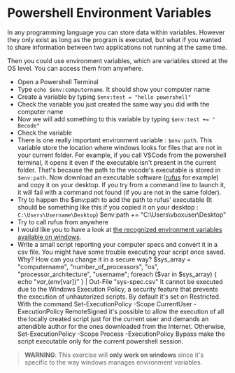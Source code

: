 # Powershell Environment Variables

In any programming language you can store data within variables. However they only exist as long as the program is executed, but what if you wanted to share information between two applications not running at the same time.

Then you could use environment variables, which are variables stored at the OS level. You can access them from anywhere.

- Open a Powershell Terminal
- Type `echo $env:computername`. It should show your computer name
- Create a variable by typing `$env:test = "hello powershell"`
- Check the variable you just created the same way you did with the computer name
- Now we will add something to this variable by typing `$env:test += " Becode"`
- Check the variable
- There is one really important environment variable : `$env:path`. This variable store the location where windows looks for files that are not in your current folder. For example, if you call VSCode from the powershell terminal, it opens it even if the executable isn't present in the current folder. That's because the path to the vscode's executable is stored in `$env:path`. Now download an executable software ([rufus](https://github.com/pbatard/rufus/releases/download/v3.13/rufus-3.13p.exe) for example) and copy it on your desktop. If you try from a command line to launch it, it will fail with a command not found (if you are not in the same folder).
- Try to happen the $env:path to add the path to rufus' executable (It should be something like this if you copied it on your desktop : `C:\Users\Username\Desktop`)
  $env:path += "C:\Users\vboxuser\Desktop"
- Try to call rufus from anywhere
- I would like you to have a look at [the recognized environment variables available on windows](https://docs.microsoft.com/en-us/windows/deployment/usmt/usmt-recognized-environment-variables).
- Write a small script reporting your computer specs and convert it in a csv file. You might have some trouble executing your script once saved. Why? How can you change it in a secure way?
   $sys_array = "computername", "number_of_processors", "os", "processor_architecture", "username"; foreach ($var in $sys_array) { echo "$var,$($env[$var])" } | Out-File "sys-spec.csv"
   It cannot be executed due to the Windows Execution Policy, a security feature that prevents the execution of unhautorized   scripts. By default it's set on Restricted.
  With the command Set-ExecutionPolicy -Scope CurrentUser -ExecutionPolicy RemoteSigned it's possible to allow the execution of all the locally created script just for the current user and demands an attendible author for the ones downloaded from the Internet. Otherwise, Set-ExecutionPolicy -Scope Process -ExecutionPolicy Bypass make the script executable only for the current powershell session.
  
> **WARNING**: This exercise will **only work on windows** since it's specific to the way windows manages environment variables.
